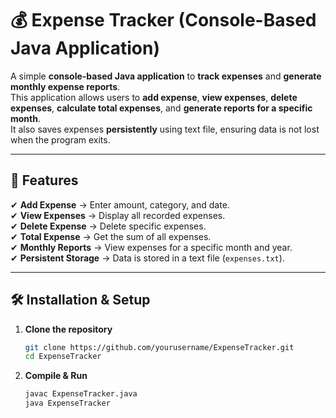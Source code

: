 # 💰 Expense Tracker (Console-Based Java Application)
A simple **console-based Java application** to **track expenses** and **generate monthly expense reports**.  
This application allows users to **add expense**, **view expenses**, **delete expenses**, **calculate total expenses**, and **generate reports for a specific month**.  
It also saves expenses **persistently** using text file, ensuring data is not lost when the program exits.

---

## 📜 Features  
✔ **Add Expense** → Enter amount, category, and date.  
✔ **View Expenses** → Display all recorded expenses.  
✔ **Delete Expense** → Delete specific expenses.  
✔ **Total Expense** → Get the sum of all expenses.  
✔ **Monthly Reports** → View expenses for a specific month and year.  
✔ **Persistent Storage** → Data is stored in a text file (`expenses.txt`).  

---

## 🛠️ Installation & Setup

1. **Clone the repository**
   ```sh
   git clone https://github.com/yourusername/ExpenseTracker.git
   cd ExpenseTracker

2. **Compile & Run**
   ```sh
   javac ExpenseTracker.java
   java ExpenseTracker
